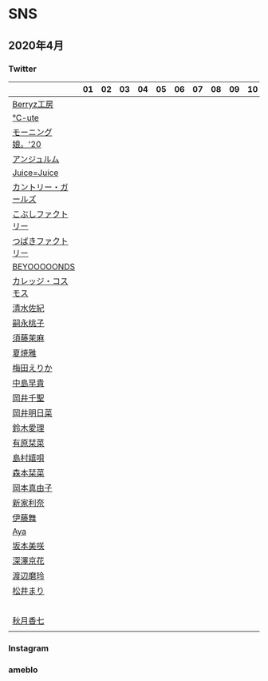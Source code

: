 # SNS

## 2020年4月

### Twitter

| | 01 | 02 | 03 | 04 | 05 | 06 | 07 | 08 | 09 | 10 | 11 | 12 | 13 | 14 | 15 | 16 | 17 | 18 | 19 | 20 | 21 | 22 | 23 | 24 | 25 | 26 | 27 | 28 | 29 | 30 |
|---|---|---|---|---|---|---|---|---|---|---|---|---|---|---|---|---|---|---|---|---|---|---|---|---|---|---|---|---|---|---|
| [Berryz工房](https://twitter.com/Berryz_kobo/with_replies) | | | | | | | | | | | | | | | | | | | | | | | | | | | | | | |
| [℃-ute](https://twitter.com/Cute_upfront/with_replies) | | | | | | | | | | | | | | | | | | | | | | | | | | | | | | |
| [モーニング娘。'20](https://twitter.com/MorningMusumeMg/with_replies) | | | | | | | | | | | | | | | | | | | | | | | | | | | | | | |
| [アンジュルム](https://twitter.com/angerme_upfront/with_replies) | | | | | | | | | | | | | | | | | | | | | | | | | | | | | | |
| [Juice=Juice](https://twitter.com/JuiceJuice_uf/with_replies) | | | | | | | | | | | | | | | | | | | | | | | | | | | | | | |
| [カントリー・ガールズ](https://twitter.com/countrygirls_uf/with_replies) | | | | | | | | | | | | | | | | | | | | | | | | | | | | | | |
| [こぶしファクトリー](https://twitter.com/kobushifac_uf/with_replies) | | | | | | | | | | | | | | | | | | | | | | | | | | | | | | |
| [つばきファクトリー](https://twitter.com/tsubakifac_uf/with_replies) | | | | | | | | | | | | | | | | | | | | | | | | | | | | | | |
| [BEYOOOOONDS](https://twitter.com/BEYOOOOONDS_/with_replies) | | | | | | | | | | | | | | | | | | | | | | | | | | | | | | |
| [カレッジ・コスモス](https://twitter.com/collegecosmos/with_replies) | | | | | | | | | | | | | | | | | | | | | | | | | | | | | | |
| [清水佐紀](https://twitter.com/saki_shimizu_/with_replies) | | | | | | | | | | | | | | | | | | | | | | | | | | | | | | |
| [嗣永桃子](https://twitter.com/jinroh_momochi/with_replies) | | | | | | | | | | | | | | | | | | | | | | | | | | | | | | |
| [須藤茉麻](https://twitter.com/maasa_0703/with_replies) | | | | | | | | | | | | | | | | | | | | | | | | | | | | | | |
| [夏焼雅](https://twitter.com/miyaaa0825pink/with_replies) | | | | | | | | | | | | | | | | | | | | | | | | | | | | | | |
| [梅田えりか](https://twitter.com/umeda_erika/with_replies) | | | | | | | | | | | | | | | | | | | | | | | | | | | | | | |
| [中島早貴](https://twitter.com/saki_nakajima__/with_replies) | | | | | | | | | | | | | | | | | | | | | | | | | | | | | | |
| [岡井千聖](https://twitter.com/okai_chisato/with_replies) | | | | | | | | | | | | | | | | | | | | | | | | | | | | | | |
| [岡井明日菜](https://twitter.com/okai_asuna/with_replies) | | | | | | | | | | | | | | | | | | | | | | | | | | | | | | |
| [鈴木愛理](https://twitter.com/airimania/with_replies) | | | | | | | | | | | | | | | | | | | | | | | | | | | | | | |
| [有原栞菜](https://twitter.com/kanna93_coco/with_replies) | | | | | | | | | | | | | | | | | | | | | | | | | | | | | | |
| [島村嬉唄](https://twitter.com/uta_200624/with_replies) | | | | | | | | | | | | | | | | | | | | | | | | | | | | | | |
| [森本栞菜](https://twitter.com/kanna_morimoto/with_replies) | | | | | | | | | | | | | | | | | | | | | | | | | | | | | | |
| [岡本真由子](https://twitter.com/MayukoOkamoto_/with_replies) | | | | | | | | | | | | | | | | | | | | | | | | | | | | | | |
| [新家利奈](https://twitter.com/Nomitun_r/with_replies) | | | | | | | | | | | | | | | | | | | | | | | | | | | | | | |
| [伊藤舞](https://twitter.com/Maaaaaii_52/with_replies) | | | | | | | | | | | | | | | | | | | | | | | | | | | | | | |
| [Aya](https://twitter.com/CQ_Aya_0711/with_replies) | | | | | | | | | | | | | | | | | | | | | | | | | | | | | | |
| [坂本美咲](https://twitter.com/CQ_misaki_s/with_replies) | | | | | | | | | | | | | | | | | | | | | | | | | | | | | | |
| [深澤京花](https://twitter.com/kyonc_f/with_replies) | | | | | | | | | | | | | | | | | | | | | | | | | | | | | | |
| [渡辺磨玲](https://twitter.com/marin_watanabe/with_replies) | | | | | | | | | | | | | | | | | | | | | | | | | | | | | | |
| [松井まり](https://twitter.com/CQ_mari_m/with_replies) | | | | | | | | | | | | | | | | | | | | | | | | | | | | | | |
| []() | | | | | | | | | | | | | | | | | | | | | | | | | | | | | | |
| []() | | | | | | | | | | | | | | | | | | | | | | | | | | | | | | |
| []() | | | | | | | | | | | | | | | | | | | | | | | | | | | | | | |
| []() | | | | | | | | | | | | | | | | | | | | | | | | | | | | | | |
| []() | | | | | | | | | | | | | | | | | | | | | | | | | | | | | | |
| [秋月香七](https://twitter.com/CQ_kana_a/with_replies) | | | | | | | | | | | | | | | | | | | | | | | | | | | | | | |
| []() | | | | | | | | | | | | | | | | | | | | | | | | | | | | | | |



### Instagram

### ameblo
